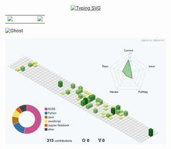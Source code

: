 <div align="center">
  <a href="https://git.io/typing-svg">
    <img src="https://readme-typing-svg.demolab.com?font=Fira+Code&weight=500&size=30&pause=1000&color=8DF768&center=true&vCenter=true&width=435&lines=Blog+%3A+syjoe02.github.io;Developing+.+.+.+" alt="Typing SVG">
  </a>
</div>

<table align="center">
  <tr>
    <td><img src="https://github-readme-stats.vercel.app/api?username=syjoe02&show_icons=true&theme=tokyonight" width="420"/></td>
    <td width="50px"></td>
    <td><img src="https://github-readme-stats.vercel.app/api/top-langs/?username=syjoe02&layout=compact&card_width=420" width="420"/></td>
  </tr>
</table>

<img src="https://raw.githubusercontent.com/Tarikul-Islam-Anik/Animated-Fluent-Emojis/master/Emojis/Smilies/Ghost.png" alt="Ghost" width="25" height="25" />

<p align="center" >
	<picture>
	  <source media="(prefers-color-scheme: dark)"  srcset="https://raw.githubusercontent.com/syjoe02/syjoe02/output-3d-contrib/night.svg" />
	  <source media="(prefers-color-scheme: light)" srcset="https://raw.githubusercontent.com/syjoe02/syjoe02/output-3d-contrib/day.svg" />
	  <img alt="github profile contributions chart"    src="https://raw.githubusercontent.com/syjoe02/syjoe02/output-3d-contrib/day.svg" />
	</picture>
</p>
